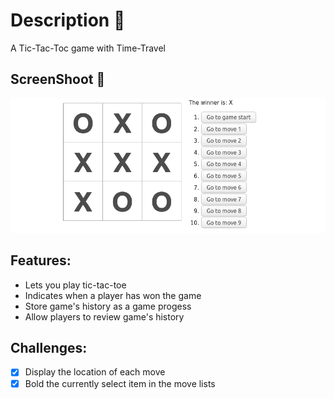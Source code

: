 # Description :book:
A Tic-Tac-Toc game with Time-Travel 

## ScreenShoot 📸
![Gato](images/screenShoot.png)


## Features:
- Lets you play tic-tac-toe
- Indicates when a player has won the game
- Store game's history as a game progess
- Allow players to review game's history

## Challenges:
- [x] Display the location of each move
- [x] Bold the currently select item in the move lists   